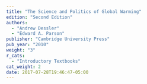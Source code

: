 ```yaml
---
title: "The Science and Politics of Global Warming"
edition: "Second Edition"
authors:
  - "Andrew Dessler"
  - "Edward A. Parson"
publisher: "Cambridge University Press"
pub_year: "2010"
weight: "3"
r_cats:
  - "Introductory Textbooks"
cat_weight: 2
date: 2017-07-28T19:46:47-05:00
---
```

